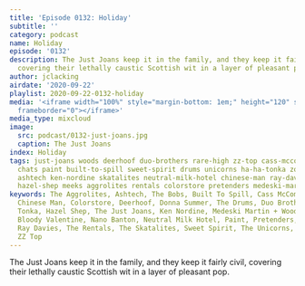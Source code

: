 ```yaml
---
title: 'Episode 0132: Holiday'
subtitle: ''
category: podcast
name: Holiday
episode: '0132'
description: The Just Joans keep it in the family, and they keep it fairly civil,
  covering their lethally caustic Scottish wit in a layer of pleasant pop.
author: jclacking
airdate: '2020-09-22'
playlist: 2020-09-22-0132-holiday
media: '<iframe width="100%" style="margin-bottom: 1em;" height="120" src="https://www.mixcloud.com/widget/iframe/?feed=%2Fthe-lacking-org%2Ftvwhgf-132-holiday%2F&hide_artwork=1&hide_cover=1&light=1"
  frameborder="0"></iframe>'
media_type: mixcloud
image:
  src: podcast/0132-just-joans.jpg
  caption: The Just Joans
index: Holiday
tags: just-joans woods deerhoof duo-brothers rare-high zz-top cass-mccombs my-bloody-valentine
  chats paint built-to-spill sweet-spirit drums unicorns ha-ha-tonka zomby nano-banton
  ashtech ken-nordine skatalites neutral-milk-hotel chinese-man ray-davies bobs donna-summer
  hazel-shep meeks aggrolites rentals colorstore pretenders medeski-martin-wood
keywords: The Aggrolites, Ashtech, The Bobs, Built To Spill, Cass McCombs, The Chats,
  Chinese Man, Colorstore, Deerhoof, Donna Summer, The Drums, Duo Brothers, Ha Ha
  Tonka, Hazel Shep, The Just Joans, Ken Nordine, Medeski Martin + Wood, Meeks, My
  Bloody Valentine, Nano Banton, Neutral Milk Hotel, Paint, Pretenders, Rare High,
  Ray Davies, The Rentals, The Skatalites, Sweet Spirit, The Unicorns, Woods, Zomby,
  ZZ Top
---
```

The Just Joans keep it in the family, and they keep it fairly civil, covering their lethally caustic Scottish wit in a layer of pleasant pop.
